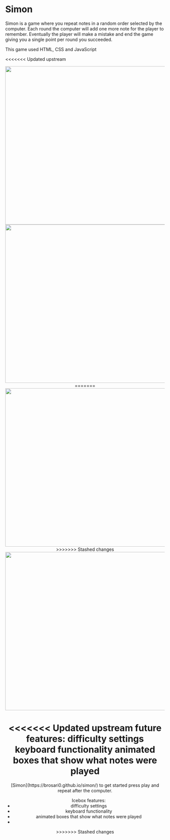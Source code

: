 <h1>Simon</h1>
<p> 
Simon is a game where you repeat notes in a random order selected by the computer. Each round the computer will add one more note for the player to remember. Eventually the player will make a mistake and end the game giving you a single point per round you succeeded. 
</p>

<div>This game used HTML, CSS and JavaScript</div>

<<<<<<< Updated upstream
<div id="header" align="center">
  <img src="https://i.imgur.com/kV4mhgk.png" width="800" height="500">
</div>

<div id="header" align="center">
  <img src="https://i.imgur.com/sE97Bqk.png" width="800" height="500">
=======

<div id="header" align="center">
  <img src="https://i.imgur.com/kV4mhgk.png" width="800" height="500">
>>>>>>> Stashed changes
</div>

<div id="header" align="center">
  <img src="https://i.imgur.com/sE97Bqk.png" width="800" height="500">
</div>

<<<<<<< Updated upstream
future features: 
    difficulty settings
    keyboard functionality
    animated boxes that show what notes were played
=======
<p><span>[Simon](https://brosari0.github.io/simon/)</span> to get started press play and repeat after the computer.
</p>

<ul color="aqua">Icebox features: 
  <li color="red">difficulty settings</li>
  <li color="blue">keyboard functionality</li>
  <li color="yellow">animated boxes that show what notes were played<li>
</ul>
>>>>>>> Stashed changes
